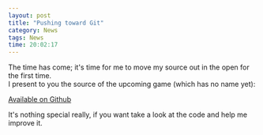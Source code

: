 ```yaml
---
layout: post
title: "Pushing toward Git"
category: News
tags: News
time: 20:02:17
---
```

The time has come; it's time for me to move my source out in the open for the first time.   
I present to you the source of the upcoming game (which has no name yet):

[Available on Github](http://github.com/treeman/New-World-Order)

It's nothing special really, if you want take a look at the code and help me improve it.

